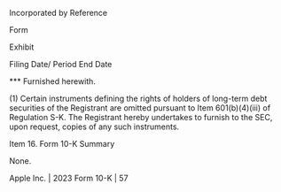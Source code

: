 Incorporated by Reference

Form

Exhibit

Filing Date/
Period End
Date

*** Furnished herewith.

(1) Certain instruments defining the rights of holders of long-term debt securities of the Registrant are omitted pursuant to Item
601(b)(4)(iii) of Regulation S-K. The Registrant hereby undertakes to furnish to the SEC, upon request, copies of any such
instruments.

Item 16.  Form 10-K Summary

None.

Apple Inc. | 2023 Form 10-K | 57